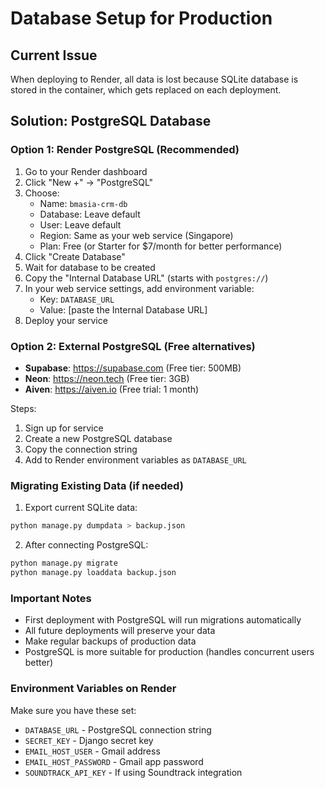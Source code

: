 # Database Setup for Production

## Current Issue
When deploying to Render, all data is lost because SQLite database is stored in the container, which gets replaced on each deployment.

## Solution: PostgreSQL Database

### Option 1: Render PostgreSQL (Recommended)
1. Go to your Render dashboard
2. Click "New +" → "PostgreSQL"
3. Choose:
   - Name: `bmasia-crm-db`
   - Database: Leave default
   - User: Leave default  
   - Region: Same as your web service (Singapore)
   - Plan: Free (or Starter for $7/month for better performance)
4. Click "Create Database"
5. Wait for database to be created
6. Copy the "Internal Database URL" (starts with `postgres://`)
7. In your web service settings, add environment variable:
   - Key: `DATABASE_URL`
   - Value: [paste the Internal Database URL]
8. Deploy your service

### Option 2: External PostgreSQL (Free alternatives)
- **Supabase**: https://supabase.com (Free tier: 500MB)
- **Neon**: https://neon.tech (Free tier: 3GB)
- **Aiven**: https://aiven.io (Free trial: 1 month)

Steps:
1. Sign up for service
2. Create a new PostgreSQL database
3. Copy the connection string
4. Add to Render environment variables as `DATABASE_URL`

### Migrating Existing Data (if needed)

1. Export current SQLite data:
```bash
python manage.py dumpdata > backup.json
```

2. After connecting PostgreSQL:
```bash
python manage.py migrate
python manage.py loaddata backup.json
```

### Important Notes
- First deployment with PostgreSQL will run migrations automatically
- All future deployments will preserve your data
- Make regular backups of production data
- PostgreSQL is more suitable for production (handles concurrent users better)

### Environment Variables on Render
Make sure you have these set:
- `DATABASE_URL` - PostgreSQL connection string
- `SECRET_KEY` - Django secret key
- `EMAIL_HOST_USER` - Gmail address
- `EMAIL_HOST_PASSWORD` - Gmail app password
- `SOUNDTRACK_API_KEY` - If using Soundtrack integration